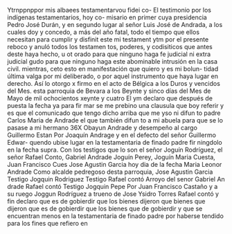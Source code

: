 Ytrnppnppor mis albaees testamentarvou fidei co-
El testimonio por los indígenas testamentarios, hoy co- misario en primer cuya presidencia Pedro José Durán, y en segundo lugar al señor Luis José de Andrada, a los cuales doy y concedo, a más del año fatal, todo el tiempo que
ellos necesitan para cumplir y disfinit este mi testament
ytm por el presente reboco y anuló todos los testamen
tos, poderes, y codisiticos que antes deste haya hecho, u ot
orado para que ninguno haga fe judicial ni extra judicial
gudo para que ninguno haga este abominable intrusión en la casa civil. mientras, ceto esto en manifestación que quiero y es mi bolun- tidad última valga por mi deliberado, o por aquel instrumento que haya lugar en derecho. Así lo otorgo x firmo en el acto de Bélgica a los Duros y vencidos del Mes.
esta parroquia de Bevara a los Beynte y sinco días del Mes de Mayo de mil ochocientos xeynte y cuatro
El ym declaro que después de puesta la fecha ya para fir
mar se me prebino una clausula que boy referir y es que
el comunicado que tengo dicho arriba que me yso ni difun
to padre Carlos Maria de Andrade el que también difun
to a mi abuela para que se lo pasase a mi hermano
36X Obayun Andrade y desempeño al cargo Guillermo Estan
Por Joaquín Andrage y en el defecto del señor Guillermo Edwar-
quendo ubise lugar en la testamentaria de finado padre fir
ningdolo en la fecha supra. Con los testigos que lo son el señor
Joguín Rodríguez, el señor Rafael Conto, Gabriel Andrade
Joguín Perey, Joguín Maria Cuesta, Juan Francisco Cues
Jose Agustin Garcia hoy dia de la fecha
Maria Leonor Andrade
Como alcalde pedregoso desta parroquia, Jose Agustin Garcia Testigo Jogquin Rodriguez Testigo Rafael contó Arroyo del senor Gabriel An drade Rafael contó Testigo Jogquin Pepe
Por Juan Francisco Castaño y a su ruego Joggun Rodríguez a trueno de Jose Ysidro Torres Rafael contó
y fin declaro que es de gobierdir que los bienes
dijeron que bienes que dijeron que es de gobierdir que los bienes que de gobierdir
y que se encuentran menos en la testamentaria de finado padre por haberse tendido para los fines que refiero en